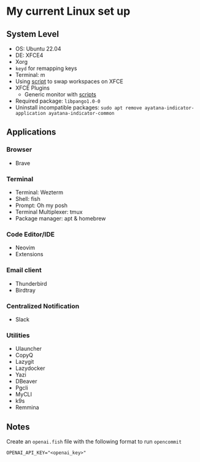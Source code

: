 # My current Linux set up

## System Level

- OS: Ubuntu 22.04
- DE: XFCE4
- Xorg
- `keyd` for remapping keys
- Terminal: m
- Using [script](https://github.com/khaitranhq/swap-xfce-workspaces) to swap workspaces on XFCE
- XFCE Plugins
  - Generic monitor with [scripts](https://github.com/xtonousou/xfce4-genmon-scripts)
- Required package: `libpango1.0-0`
- Uninstall incompatible packages: `sudo apt remove ayatana-indicator-application ayatana-indicator-common`

## Applications

### Browser

- Brave

### Terminal

- Terminal: Wezterm
- Shell: fish
- Prompt: Oh my posh
- Terminal Multiplexer: tmux
- Package manager: apt & homebrew

### Code Editor/IDE

- Neovim
- Extensions

### Email client

- Thunderbird
- Birdtray

### Centralized Notification

- Slack

### Utilities

- Ulauncher
- CopyQ
- Lazygit
- Lazydocker
- Yazi
- DBeaver
- Pgcli
- MyCLI
- k9s
- Remmina

## Notes

Create an `openai.fish` file with the following format to run `opencommit`

```fish
OPENAI_API_KEY="<openai_key>"
```
